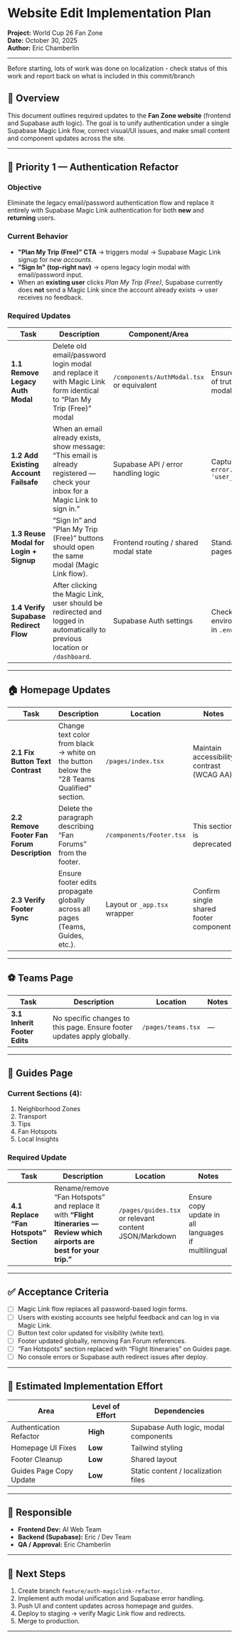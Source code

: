 # Website Edit Implementation Plan  
**Project:** World Cup 26 Fan Zone  
**Date:** October 30, 2025  
**Author:** Eric Chamberlin  

---

Before starting, lots of work was done on localization - check status of this work and report back on what is included in this commit/branch

## 🔧 Overview
This document outlines required updates to the **Fan Zone website** (frontend and Supabase auth logic). The goal is to unify authentication under a single Supabase Magic Link flow, correct visual/UI issues, and make small content and component updates across the site.

---

## 🚨 Priority 1 — Authentication Refactor

### Objective
Eliminate the legacy email/password authentication flow and replace it entirely with Supabase Magic Link authentication for both **new** and **returning** users.

### Current Behavior
- **"Plan My Trip (Free)" CTA** → triggers modal → Supabase Magic Link signup for *new accounts*.  
- **"Sign In" (top-right nav)** → opens legacy login modal with email/password input.  
- When an **existing user** clicks *Plan My Trip (Free)*, Supabase currently does **not** send a Magic Link since the account already exists → user receives no feedback.

### Required Updates
| Task | Description | Component/Area | Notes |
|------|--------------|----------------|-------|
| **1.1 Remove Legacy Auth Modal** | Delete old email/password login modal and replace it with Magic Link form identical to “Plan My Trip (Free)” modal | `/components/AuthModal.tsx` or equivalent | Ensure single source of truth for all auth modals |
| **1.2 Add Existing Account Failsafe** | When an email already exists, show message: “This email is already registered — check your inbox for a Magic Link to sign in.” | Supabase API / error handling logic | Capture Supabase `error.code === 'user_already_exists'` |
| **1.3 Reuse Modal for Login + Signup** | “Sign In” and “Plan My Trip (Free)” buttons should open the same modal (Magic Link flow). | Frontend routing / shared modal state | Standardize across pages |
| **1.4 Verify Supabase Redirect Flow** | After clicking the Magic Link, user should be redirected and logged in automatically to previous location or `/dashboard`. | Supabase Auth settings | Check `redirectTo` environment variable in `.env.local` |

---

## 🏠 Homepage Updates

| Task | Description | Location | Notes |
|------|--------------|-----------|-------|
| **2.1 Fix Button Text Contrast** | Change text color from black → white on the button below the “28 Teams Qualified” section. | `/pages/index.tsx` | Maintain accessibility contrast (WCAG AA) |
| **2.2 Remove Footer Fan Forum Description** | Delete the paragraph describing “Fan Forums” from the footer. | `/components/Footer.tsx` | This section is deprecated |
| **2.3 Verify Footer Sync** | Ensure footer edits propagate globally across all pages (Teams, Guides, etc.). | Layout or `_app.tsx` wrapper | Confirm single shared footer component |

---

## ⚽ Teams Page

| Task | Description | Location | Notes |
|------|--------------|-----------|-------|
| **3.1 Inherit Footer Edits** | No specific changes to this page. Ensure footer updates apply globally. | `/pages/teams.tsx` | — |

---

## 🧭 Guides Page

### Current Sections (4):
1. Neighborhood Zones  
2. Transport  
3. Tips  
4. Fan Hotspots  
5. Local Insights

### Required Update
| Task | Description | Location | Notes |
|------|--------------|-----------|-------|
| **4.1 Replace “Fan Hotspots” Section** | Rename/remove “Fan Hotspots” and replace it with **“Flight Itineraries — Review which airports are best for your trip.”** | `/pages/guides.tsx` or relevant content JSON/Markdown | Ensure copy update in all languages if multilingual |

---

## ✅ Acceptance Criteria
- [ ] Magic Link flow replaces all password-based login forms.  
- [ ] Users with existing accounts see helpful feedback and can log in via Magic Link.  
- [ ] Button text color updated for visibility (white text).  
- [ ] Footer updated globally, removing Fan Forum references.  
- [ ] “Fan Hotspots” section replaced with “Flight Itineraries” on Guides page.  
- [ ] No console errors or Supabase auth redirect issues after deploy.

---

## 🔄 Estimated Implementation Effort
| Area | Level of Effort | Dependencies |
|------|----------------|---------------|
| Authentication Refactor | **High** | Supabase Auth logic, modal components |
| Homepage UI Fixes | **Low** | Tailwind styling |
| Footer Cleanup | **Low** | Shared layout |
| Guides Page Copy Update | **Low** | Static content / localization files |

---

## 👥 Responsible
- **Frontend Dev:** AI Web Team  
- **Backend (Supabase):** Eric / Dev Team  
- **QA / Approval:** Eric Chamberlin  

---

## 🧩 Next Steps
1. Create branch `feature/auth-magiclink-refactor`.  
2. Implement auth modal unification and Supabase error handling.  
3. Push UI and content updates across homepage and guides.  
4. Deploy to staging → verify Magic Link flow and redirects.  
5. Merge to production.

---